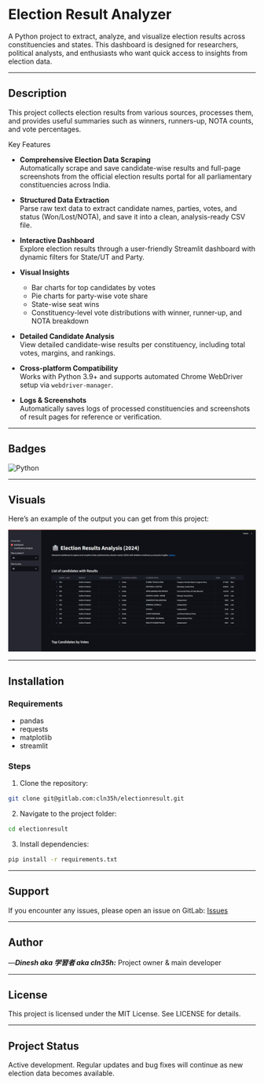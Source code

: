 # Election Result Analyzer

A Python project to extract, analyze, and visualize election results across constituencies and states. This dashboard is designed for researchers, political analysts, and enthusiasts who want quick access to insights from election data.

---

## Description

This project collects election results from various sources, processes them, and provides useful summaries such as winners, runners-up, NOTA counts, and vote percentages.  

Key Features

- **Comprehensive Election Data Scraping**  
  Automatically scrape and save candidate-wise results and full-page screenshots from the official election results portal for all parliamentary constituencies across India.

- **Structured Data Extraction**  
  Parse raw text data to extract candidate names, parties, votes, and status (Won/Lost/NOTA), and save it into a clean, analysis-ready CSV file.

- **Interactive Dashboard**  
  Explore election results through a user-friendly Streamlit dashboard with dynamic filters for State/UT and Party.

- **Visual Insights**  
  - Bar charts for top candidates by votes  
  - Pie charts for party-wise vote share  
  - State-wise seat wins  
  - Constituency-level vote distributions with winner, runner-up, and NOTA breakdown

- **Detailed Candidate Analysis**  
  View detailed candidate-wise results per constituency, including total votes, margins, and rankings.

- **Cross-platform Compatibility**  
  Works with Python 3.9+ and supports automated Chrome WebDriver setup via `webdriver-manager`.

- **Logs & Screenshots**  
  Automatically saves logs of processed constituencies and screenshots of result pages for reference or verification.

---

## Badges

![Python](https://img.shields.io/badge/python-3.10-blue)

---

## Visuals

Here’s an example of the output you can get from this project:

![Dashboard Screenshot](example-screenshots/dashboard.png)  


---

## Installation

### Requirements
- pandas
- requests
- matplotlib
- streamlit

### Steps
1. Clone the repository:
```bash
git clone git@gitlab.com:cln35h/electionresult.git

```

2.  Navigate to the project folder:
    

```bash
cd electionresult

```

3.  Install dependencies:
    

```bash
pip install -r requirements.txt

```


----------

## Support

If you encounter any issues, please open an issue on GitLab: [Issues](https://gitlab.com/ajayygadam/electionresult/-/issues)

----------


## Author

 —***Dinesh aka 学習者 aka cln35h:*** Project owner & main developer


----------

## License

This project is licensed under the MIT License. See LICENSE for details.

----------

## Project Status

Active development. Regular updates and bug fixes will continue as new election data becomes available.
